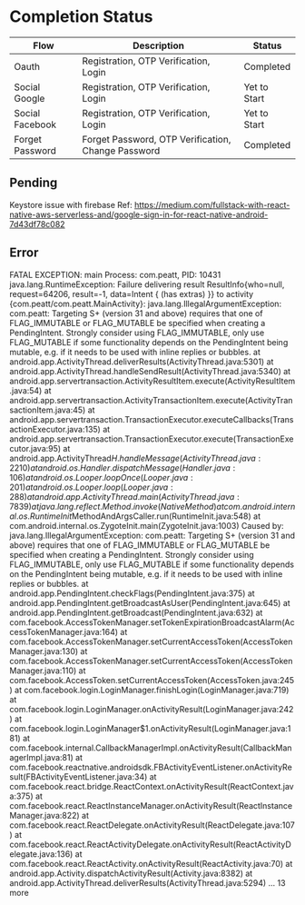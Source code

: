 # Completion Status

Flow | Description | Status
--- | --- | ---
Oauth | Registration, OTP Verification, Login | Completed
Social Google | Registration, OTP Verification, Login | Yet to Start
Social Facebook | Registration, OTP Verification, Login | Yet to Start
Forget Password | Forget Password, OTP Verification, Change Password | Completed




Pending
-------
Keystore issue with firebase
Ref: https://medium.com/fullstack-with-react-native-aws-serverless-and/google-sign-in-for-react-native-android-7d43df78c082

Error
-----
FATAL EXCEPTION: main
Process: com.peatt, PID: 10431
java.lang.RuntimeException: Failure delivering result ResultInfo{who=null, request=64206, result=-1, data=Intent { (has extras) }} to activity {com.peatt/com.peatt.MainActivity}: java.lang.IllegalArgumentException: com.peatt: Targeting S+ (version 31 and above) requires that one of FLAG_IMMUTABLE or FLAG_MUTABLE be specified when creating a PendingIntent.
Strongly consider using FLAG_IMMUTABLE, only use FLAG_MUTABLE if some functionality depends on the PendingIntent being mutable, e.g. if it needs to be used with inline replies or bubbles.
	at android.app.ActivityThread.deliverResults(ActivityThread.java:5301)
	at android.app.ActivityThread.handleSendResult(ActivityThread.java:5340)
	at android.app.servertransaction.ActivityResultItem.execute(ActivityResultItem.java:54)
	at android.app.servertransaction.ActivityTransactionItem.execute(ActivityTransactionItem.java:45)
	at android.app.servertransaction.TransactionExecutor.executeCallbacks(TransactionExecutor.java:135)
	at android.app.servertransaction.TransactionExecutor.execute(TransactionExecutor.java:95)
	at android.app.ActivityThread$H.handleMessage(ActivityThread.java:2210)
	at android.os.Handler.dispatchMessage(Handler.java:106)
	at android.os.Looper.loopOnce(Looper.java:201)
	at android.os.Looper.loop(Looper.java:288)
	at android.app.ActivityThread.main(ActivityThread.java:7839)
	at java.lang.reflect.Method.invoke(Native Method)
	at com.android.internal.os.RuntimeInit$MethodAndArgsCaller.run(RuntimeInit.java:548)
	at com.android.internal.os.ZygoteInit.main(ZygoteInit.java:1003)
Caused by: java.lang.IllegalArgumentException: com.peatt: Targeting S+ (version 31 and above) requires that one of FLAG_IMMUTABLE or FLAG_MUTABLE be specified when creating a PendingIntent.
Strongly consider using FLAG_IMMUTABLE, only use FLAG_MUTABLE if some functionality depends on the PendingIntent being mutable, e.g. if it needs to be used with inline replies or bubbles.
	at android.app.PendingIntent.checkFlags(PendingIntent.java:375)
	at android.app.PendingIntent.getBroadcastAsUser(PendingIntent.java:645)
	at android.app.PendingIntent.getBroadcast(PendingIntent.java:632)
	at com.facebook.AccessTokenManager.setTokenExpirationBroadcastAlarm(AccessTokenManager.java:164)
	at com.facebook.AccessTokenManager.setCurrentAccessToken(AccessTokenManager.java:130)
	at com.facebook.AccessTokenManager.setCurrentAccessToken(AccessTokenManager.java:110)
	at com.facebook.AccessToken.setCurrentAccessToken(AccessToken.java:245)
	at com.facebook.login.LoginManager.finishLogin(LoginManager.java:719)
	at com.facebook.login.LoginManager.onActivityResult(LoginManager.java:242)
	at com.facebook.login.LoginManager$1.onActivityResult(LoginManager.java:181)
	at com.facebook.internal.CallbackManagerImpl.onActivityResult(CallbackManagerImpl.java:81)
	at com.facebook.reactnative.androidsdk.FBActivityEventListener.onActivityResult(FBActivityEventListener.java:34)
	at com.facebook.react.bridge.ReactContext.onActivityResult(ReactContext.java:375)
	at com.facebook.react.ReactInstanceManager.onActivityResult(ReactInstanceManager.java:822)
	at com.facebook.react.ReactDelegate.onActivityResult(ReactDelegate.java:107)
	at com.facebook.react.ReactActivityDelegate.onActivityResult(ReactActivityDelegate.java:136)
	at com.facebook.react.ReactActivity.onActivityResult(ReactActivity.java:70)
	at android.app.Activity.dispatchActivityResult(Activity.java:8382)
	at android.app.ActivityThread.deliverResults(ActivityThread.java:5294)
	... 13 more
